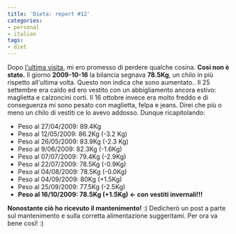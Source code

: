 ```yaml
---
title: 'Dieta: report #12'
categories:
- personal
- italian
tags:
- diet
---
```

Dopo [l'ultima visita]({{site.url}}/2009/10/06/dieta-report-11-e-vaiii/),
mi ero promesso di perdere qualche cosina. **Così non è
stato.** Il giorno **2009-10-16** la bilancia segnava **78.5Kg**, un chilo in
più rispetto all'ultima volta. Questo non indica che sono aumentato.. Il 25
settembre era caldo ed ero vestito con un abbigliamento ancora estivo:
maglietta e calzoncini corti. Il 16 ottobre invece era molto freddo e di
conseguenza mi sono pesato con maglietta, felpa e jeans. Direi che più o meno
un chilo di vestiti ce lo avevo addosso. Dunque ricapitolando:

  * Peso al 27/04/2009: 89.4Kg
  * Peso al 12/05/2009: 86.2Kg (-3.2 Kg)
  * Peso al 26/05/2009: 83.9Kg (-2.3 Kg)
  * Peso al 9/06/2009: 82.3Kg (-1.6Kg)
  * Peso al 07/07/2009: 79.4Kg (-2.9Kg)
  * Peso al 22/07/2009: 78.5Kg (-0.9Kg)
  * Peso al 04/08/2009: 78.5Kg (-0.0Kg)
  * Peso al 04/09/2009: 80Kg (+1.5Kg)
  * Peso al 25/09/2009: 77.5Kg (-2.5Kg)
  * **Peso al 16/10/2009: 78.5Kg (+1.5Kg) <\- con vestiti invernali!!!**
  
**Nonostante ciò ho ricevuto il mantenimento!** :)
Dedicherò un post a parte sul mantenimento e sulla corretta alimentazione suggeritami.
Per ora va bene così! :)

